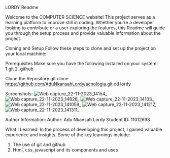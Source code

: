LORDY Readme

Welcome to the COMPUTER SCIENCE website! This project serves as a learning platform to improve still in coding. Whether you're a developer looking to contribute or a user exploring the features, this Readme will guide you through the setup process and provide valuable information about the project.

Cloning and Setup
Follow these steps to clone and set up the project on your local machine:

Prerequisites
Make sure you have the following installed on your system:
1.git
2. github

Clone the Repository
git clone https://github.com/AduNkansahLordy/acnologia.git
cd lordy

Screenshots:
![Web capture_22-11-2023_14154_](https://github.com/AduNkansahLordy/lordy/assets/151750013/6f27c0cd-d8ab-4181-9c18-1dbc082adbc8)
![Web capture_22-11-2023_14826_](https://github.com/AduNkansahLordy/lordy/assets/151750013/6cdbdc34-16c3-4a56-86b6-13a0d861ae93)
![Web capture_22-11-2023_14103_](https://github.com/AduNkansahLordy/lordy/assets/151750013/b74c7750-b717-4700-b71b-9cd78c6c1557)
![Web capture_22-11-2023_141059_](https://github.com/AduNkansahLordy/lordy/assets/151750013/b158da9c-bee2-42f3-b329-031acf5835d1)
![Web capture_22-11-2023_141217_](https://github.com/AduNkansahLordy/lordy/assets/151750013/c9753b65-77d9-4d85-b4cb-5d736b6575a9)
![Web capture_22-11-2023_141311_](https://github.com/AduNkansahLordy/lordy/assets/151750013/1aaa5b99-d10b-4491-812c-f32319eabccb)

Author Information:
Author: Adu Nkansah Lordy
Student ID: 11012698

What I Learned:
In the process of developing this project, I gained valuable experience and insights. Some of the key learnings include:
1. The use of git and github
2. Html, css, javascript and its components and uses




